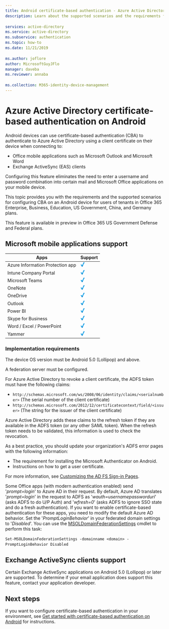 ```yaml
---
title: Android certificate-based authentication - Azure Active Directory
description: Learn about the supported scenarios and the requirements for configuring certificate-based authentication in solutions with Android devices

services: active-directory
ms.service: active-directory
ms.subservice: authentication
ms.topic: how-to
ms.date: 11/21/2019

ms.author: joflore
author: MicrosoftGuyJFlo
manager: daveba
ms.reviewer: annaba

ms.collection: M365-identity-device-management
---
```

# Azure Active Directory certificate-based authentication on Android

Android devices can use certificate-based authentication (CBA) to authenticate to Azure Active Directory using a client certificate on their device when connecting to:

* Office mobile applications such as Microsoft Outlook and Microsoft Word
* Exchange ActiveSync (EAS) clients

Configuring this feature eliminates the need to enter a username and password combination into certain mail and Microsoft Office applications on your mobile device.

This topic provides you with the requirements and the supported scenarios for configuring CBA on an Android device for users of tenants in Office 365 Enterprise, Business, Education, US Government, China, and Germany plans.

This feature is available in preview in Office 365 US Government Defense and Federal plans.

## Microsoft mobile applications support

| Apps | Support |
| --- | --- |
| Azure Information Protection app |![Check mark signifying support for this application][1] |
| Intune Company Portal |![Check mark signifying support for this application][1] |
| Microsoft Teams |![Check mark signifying support for this application][1] |
| OneNote |![Check mark signifying support for this application][1] |
| OneDrive |![Check mark signifying support for this application][1] |
| Outlook |![Check mark signifying support for this application][1] |
| Power BI |![Check mark signifying support for this application][1] |
| Skype for Business |![Check mark signifying support for this application][1] |
| Word / Excel / PowerPoint |![Check mark signifying support for this application][1] |
| Yammer |![Check mark signifying support for this application][1] |

### Implementation requirements

The device OS version must be Android 5.0 (Lollipop) and above.

A federation server must be configured.

For Azure Active Directory to revoke a client certificate, the ADFS token must have the following claims:

* `http://schemas.microsoft.com/ws/2008/06/identity/claims/<serialnumber>`
  (The serial number of the client certificate)
* `http://schemas.microsoft.com/2012/12/certificatecontext/field/<issuer>`
  (The string for the issuer of the client certificate)

Azure Active Directory adds these claims to the refresh token if they are available in the ADFS token (or any other SAML token). When the refresh token needs to be validated, this information is used to check the revocation.

As a best practice, you should update your organization's ADFS error pages with the following information:

* The requirement for installing the Microsoft Authenticator on Android.
* Instructions on how to get a user certificate.

For more information, see [Customizing the AD FS Sign-in Pages](/previous-versions/windows/it-pro/windows-server-2012-R2-and-2012/dn280950(v=ws.11)).

Some Office apps (with modern authentication enabled) send '*prompt=login*' to Azure AD in their request. By default, Azure AD translates '*prompt=login*' in the request to ADFS as '*wauth=usernamepassworduri*' (asks ADFS to do U/P Auth) and '*wfresh=0*' (asks ADFS to ignore SSO state and do a fresh authentication). If you want to enable certificate-based authentication for these apps, you need to modify the default Azure AD behavior. Set the '*PromptLoginBehavior*' in your federated domain settings to '*Disabled*'.
You can use the [MSOLDomainFederationSettings](/powershell/module/msonline/set-msoldomainfederationsettings?view=azureadps-1.0) cmdlet to perform this task:

`Set-MSOLDomainFederationSettings -domainname <domain> -PromptLoginBehavior Disabled`

## Exchange ActiveSync clients support

Certain Exchange ActiveSync applications on Android 5.0 (Lollipop) or later are supported. To determine if your email application does support this feature, contact your application developer.

## Next steps

If you want to configure certificate-based authentication in your environment, see [Get started with certificate-based authentication on Android](active-directory-certificate-based-authentication-get-started.md) for instructions.

<!--Image references-->
[1]: ./media/active-directory-certificate-based-authentication-android/ic195031.png